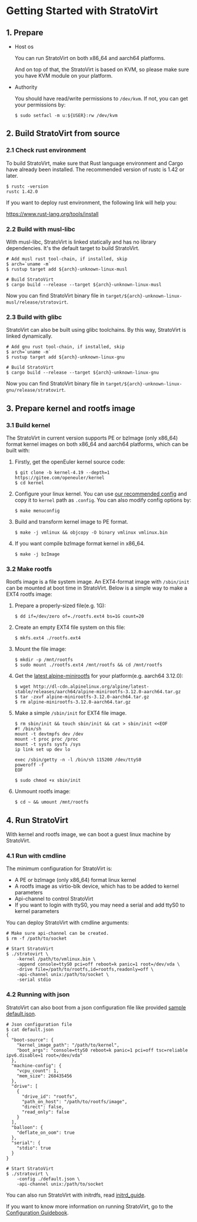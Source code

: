# Getting Started with StratoVirt

## 1. Prepare

* Host os

   You can run StratoVirt on both x86_64 and aarch64 platforms.

   And on top of that, the StratoVirt is based on KVM, so please make sure you have KVM module on your platform.

* Authority

    You should have read/write permissions to `/dev/kvm`. If not, you can get your permissions by:

    ```shell
    $ sudo setfacl -m u:${USER}:rw /dev/kvm
    ```
## 2. Build StratoVirt from source

### 2.1 Check rust environment

To build StratoVirt, make sure that Rust language environment and Cargo have already been installed.
 The recommended version of rustc is 1.42 or later.

```shell
$ rustc -version
rustc 1.42.0
```

If you want to deploy rust environment, the following link will help you:

<https://www.rust-lang.org/tools/install>

### 2.2 Build with musl-libc

With musl-libc, StratoVirt is linked statically and has no library dependencies. It's the
 default target to build StratoVirt.

```shell
# Add musl rust tool-chain, if installed, skip
$ arch=`uname -m`
$ rustup target add ${arch}-unknown-linux-musl

# Build StratoVirt
$ cargo build --release --target ${arch}-unknown-linux-musl
```

Now you can find StratoVirt binary file in `target/${arch}-unknown-linux-musl/release/stratovirt`.

### 2.3 Build with glibc

StratoVirt can also be built using glibc toolchains. By this way, StratoVirt is linked dynamically.

```shell
# Add gnu rust tool-chain, if installed, skip
$ arch=`uname -m`
$ rustup target add ${arch}-unknown-linux-gnu

# Build StratoVirt
$ cargo build --release --target ${arch}-unknown-linux-gnu
```

Now you can find StratoVirt binary file in `target/${arch}-unknown-linux-gnu/release/stratovirt`.

## 3. Prepare kernel and rootfs image

### 3.1 Build kernel

The StratoVirt in current version supports PE or bzImage (only x86_64) format kernel images on
both x86_64 and aarch64 platforms, which can be built with:

1. Firstly, get the openEuler kernel source code:

   ```shell
   $ git clone -b kernel-4.19 --depth=1 https://gitee.com/openeuler/kernel
   $ cd kernel
   ```

2. Configure your linux kernel. You can use [our recommended config](./kernel_config) and
copy it to `kernel` path as `.config`. You can also modify config options by:

   ```shell
   $ make menuconfig
   ```

3. Build and transform kernel image to PE format.

   ```shell
   $ make -j vmlinux && objcopy -O binary vmlinux vmlinux.bin
   ```

5. If you want compile bzImage format kernel in x86_64.
   ```shell
   $ make -j bzImage
   ```

### 3.2 Make rootfs

Rootfs image is a file system image.  An EXT4-format image with `/sbin/init` can be mounted at
 boot time in StratoVirt. Below is a simple way to make a EXT4 rootfs image:

1. Prepare a properly-sized file(e.g. 1G):

   ```shell
   $ dd if=/dev/zero of=./rootfs.ext4 bs=1G count=20
   ```

2. Create an empty EXT4 file system on this file:

   ```shell
   $ mkfs.ext4 ./rootfs.ext4
   ```

3. Mount the file image:

   ```shell
   $ mkdir -p /mnt/rootfs
   $ sudo mount ./rootfs.ext4 /mnt/rootfs && cd /mnt/rootfs
   ```

4. Get the [latest alpine-minirootfs](http://dl-cdn.alpinelinux.org/alpine) for your platform(e.g.
 aarch64 3.12.0):

   ```shell
   $ wget http://dl-cdn.alpinelinux.org/alpine/latest-stable/releases/aarch64/alpine-minirootfs-3.12.0-aarch64.tar.gz
   $ tar -zxvf alpine-minirootfs-3.12.0-aarch64.tar.gz
   $ rm alpine-minirootfs-3.12.0-aarch64.tar.gz
   ```

5. Make a simple `/sbin/init` for EXT4 file image.

   ```shell
   $ rm sbin/init && touch sbin/init && cat > sbin/init <<EOF
   #! /bin/sh
   mount -t devtmpfs dev /dev
   mount -t proc proc /proc
   mount -t sysfs sysfs /sys
   ip link set up dev lo

   exec /sbin/getty -n -l /bin/sh 115200 /dev/ttyS0
   poweroff -f
   EOF

   $ sudo chmod +x sbin/init
   ```

6.  Unmount rootfs image:

    ```shell
    $ cd ~ && umount /mnt/rootfs
    ```

## 4. Run StratoVirt

With kernel and rootfs image, we can boot a guest linux machine by StratoVirt.

### 4.1 Run with cmdline

The minimum configuration for StratoVirt is:

* A PE or bzImage (only x86_64) format linux kernel
* A rootfs image as virtio-blk device, which has to be added to kernel parameters
* Api-channel to control StratoVirt
* If you want to login with ttyS0, you may need a serial and add ttyS0 to kernel parameters

You can deploy StratoVirt with cmdline arguments:

```shell
# Make sure api-channel can be created.
$ rm -f /path/to/socket

# Start StratoVirt
$ ./stratovirt \
    -kernel /path/to/vmlinux.bin \
    -append console=ttyS0 pci=off reboot=k panic=1 root=/dev/vda \
    -drive file=/path/to/rootfs,id=rootfs,readonly=off \
    -api-channel unix:/path/to/socket \
    -serial stdio
```

### 4.2 Running with json

StratoVirt can also boot from a json configuration file like provided [sample default.json](./default.json).

```shell
# Json configuration file
$ cat default.json
{
  "boot-source": {
    "kernel_image_path": "/path/to/kernel",
    "boot_args": "console=ttyS0 reboot=k panic=1 pci=off tsc=reliable ipv6.disable=1 root=/dev/vda"
  },
  "machine-config": {
    "vcpu_count": 1,
    "mem_size": 268435456
  },
  "drive": [
    {
      "drive_id": "rootfs",
      "path_on_host": "/path/to/rootfs/image",
      "direct": false,
      "read_only": false
    }
  ],
  "balloon": {
    "deflate_on_oom": true
  },
  "serial": {
    "stdio": true
  }
}

# Start StratoVirt
$ ./stratovirt \
    -config ./default.json \
    -api-channel unix:/path/to/socket
```

You can also run StratoVirt with initrdfs, read [initrd_guide](./mk_initrd.md).

If you want to know more information on running StratoVirt, go to the [Configuration Guidebook](./config_guidebook.md).
